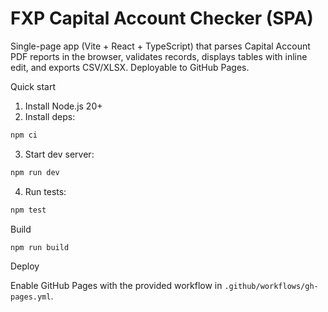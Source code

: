 # FXP Capital Account Checker (SPA)

Single-page app (Vite + React + TypeScript) that parses Capital Account PDF reports in the browser, validates records, displays tables with inline edit, and exports CSV/XLSX. Deployable to GitHub Pages.

Quick start

1. Install Node.js 20+
2. Install deps:

```bash
npm ci
```

3. Start dev server:

```bash
npm run dev
```

4. Run tests:

```bash
npm test
```

Build

```bash
npm run build
```

Deploy

Enable GitHub Pages with the provided workflow in `.github/workflows/gh-pages.yml`.

